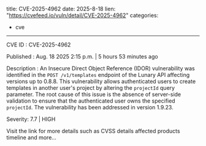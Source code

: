  
title: CVE-2025-4962
date: 2025-8-18
lien: "https://cvefeed.io/vuln/detail/CVE-2025-4962"
categories:
  - cve
---

CVE ID : CVE-2025-4962

Published :  Aug. 18
2025
2:15 p.m. | 5 hours
53 minutes ago

Description : An Insecure Direct Object Reference (IDOR) vulnerability was identified in the `POST /v1/templates` endpoint of the Lunary API
affecting versions up to 0.8.8. This vulnerability allows authenticated users to create templates in another user's project by altering the `projectId` query parameter. The root cause of this issue is the absence of server-side validation to ensure that the authenticated user owns the specified `projectId`. The vulnerability has been addressed in version 1.9.23.

Severity: 7.7 | HIGH

Visit the link for more details
such as CVSS details
affected products
timeline
and more...
